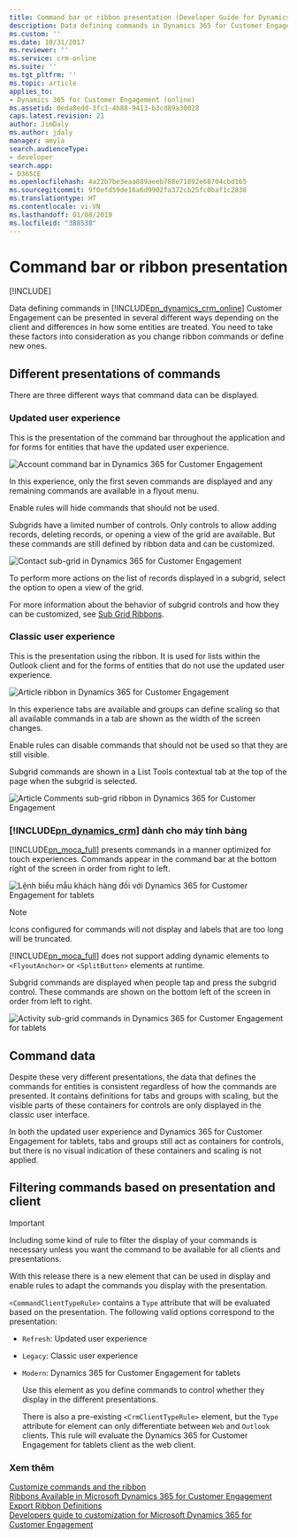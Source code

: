```yaml
---
title: Command bar or ribbon presentation (Developer Guide for Dynamics 365 for Customer Engagement) | MicrosoftDocs
description: Data defining commands in Dynamics 365 for Customer Engagement (online) Customer Engagement can be presented in several different ways depending on the client and differences in how some entities are treated. You need to take these factors into consideration as you change ribbon commands or define new ones.
ms.custom: ''
ms.date: 10/31/2017
ms.reviewer: ''
ms.service: crm-online
ms.suite: ''
ms.tgt_pltfrm: ''
ms.topic: article
applies_to:
- Dynamics 365 for Customer Engagement (online)
ms.assetid: 0eda8edd-3fc1-4b88-9413-b3cd89a30028
caps.latest.revision: 21
author: JimDaly
ms.author: jdaly
manager: amyla
search.audienceType:
- developer
search.app:
- D365CE
ms.openlocfilehash: 4a22b7be3eaa889aeeb788e71892e68704cbd165
ms.sourcegitcommit: 9f0efd59de16a6d9902fa372cb25fc0baf1c2838
ms.translationtype: HT
ms.contentlocale: vi-VN
ms.lasthandoff: 01/08/2019
ms.locfileid: "388538"
---
```

# <a name="command-bar-or-ribbon-presentation"></a>Command bar or ribbon presentation

[!INCLUDE[](../../includes/cc_applies_to_update_9_0_0.md)]

Data defining commands in [!INCLUDE[pn_dynamics_crm_online](../../includes/pn-dynamics-crm-online.md)] Customer Engagement can be presented in several different ways depending on the client and differences in how some entities are treated. You need to take these factors into consideration as you change ribbon commands or define new ones.  
  
<a name="BKMK_DifferentPresentations"></a>   
## <a name="different-presentations-of-commands"></a>Different presentations of commands  
 There are three different ways that command data can be displayed.  
  
### <a name="updated-user-experience"></a>Updated user experience  
 This is the presentation of the command bar throughout the application and for forms for entities that have the updated user experience.  
  
 ![Account command bar in Dynamics 365 for Customer Engagement](../media/customization-account-grid-command-bar.PNG "Account command bar in Dynamics 365 for Customer Engagement")  
  
 In this experience, only the first seven commands are displayed and any remaining commands are available in a flyout menu.  
  
 Enable rules will hide commands that should not be used.  
  
 Subgrids have a limited number of controls. Only controls to allow adding records, deleting records, or opening a view of the grid are available. But these commands are still defined by ribbon data and can be customized.  
  
 ![Contact sub-grid in Dynamics 365 for Customer Engagement](../media/customization-contract-subgrid.PNG "Contact sub-grid in Dynamics 365 for Customer Engagement")  
  
 To perform more actions on the list of records displayed in a subgrid, select the option to open a view of the grid.  
  
 For more information about the behavior of subgrid controls and how they can be customized, see [Sub Grid Ribbons](ribbons-available-microsoft-dynamics-365.md#BKMK_SubGridRibbons).  
  
### <a name="classic-user-experience"></a>Classic user experience  
 This is the presentation using the ribbon. It is used for lists within the Outlook client and for the forms of entities that do not use the updated user experience.  
  
 ![Article ribbon in Dynamics 365 for Customer Engagement](../media/customization-article-ribbon.PNG "Article ribbon in Dynamics 365 for Customer Engagement")  
  
 In this experience tabs are available and groups can define scaling so that all available commands in a tab are shown as the width of the screen changes.  
  
 Enable rules can disable commands that should not be used so that they are still visible.  
  
 Subgrid commands are shown in a List Tools contextual tab at the top of the page when the subgrid is selected.  
  
 ![Article Comments sub-grid ribbon in Dynamics 365 for Customer Engagement](../media/customization-article-comments-subgrid-ribbon.PNG "Article Comments sub-grid ribbon in Dynamics 365 for Customer Engagement")  
  
<a name="BKMK_CRMForTablets"></a>   
### <a name="includepndynamicscrmincludespn-dynamics-crmmd-for-tablets"></a>[!INCLUDE[pn_dynamics_crm](../../includes/pn-dynamics-crm.md)] dành cho máy tính bảng  
 [!INCLUDE[pn_moca_full](../../includes/pn-moca-full.md)] presents commands in a manner optimized for touch experiences. Commands appear in the command bar at the bottom right of the screen in order from right to left.  
  
 ![Lệnh biểu mẫu khách hàng đối với Dynamics 365 for Customer Engagement for tablets](../media/customization-nobile-app-account-form-command.PNG "Lệnh biểu mẫu khách hàng đối với Dynamics 365 for Customer Engagement for tablets")  
  
> [!NOTE]
>  Icons configured for commands will not display and labels that are too long will be truncated.  
> 
> [!INCLUDE[pn_moca_full](../../includes/pn-moca-full.md)] does not support adding dynamic elements to `<FlyoutAnchor>` or `<SplitButton>` elements at runtime.  
  
 Subgrid commands are displayed when people tap and press the subgrid control. These commands are shown on the bottom left of the screen in order from left to right.  
  
 ![Activity sub-grid commands in Dynamics 365 for Customer Engagement for tablets](../media/customization-mobile-app-activity-subgrid.PNG "Activity sub-grid commands in Dynamics 365 for Customer Engagement for tablets")  
  
<a name="BKMK_CommandData"></a>   
## <a name="command-data"></a>Command data  
 Despite these very different presentations, the data that defines the commands for entities is consistent regardless of how the commands are presented. It contains definitions for tabs and groups with scaling, but the visible parts of these containers for controls are only displayed in the classic user interface.  
  
 In both the updated user experience and Dynamics 365 for Customer Engagement for tablets, tabs and groups still act as containers for controls, but there is no visual indication of these containers and scaling is not applied.  
  
<a name="BKMK_FilteringCommands"></a>   
## <a name="filtering-commands-based-on-presentation-and-client"></a>Filtering commands based on presentation and client  
  
> [!IMPORTANT]
>  Including some kind of rule to filter the display of your commands is necessary unless you want the command to be available for all clients and presentations.  
  
 With this release there is a new element that can be used in display and enable rules to adapt the commands you display with the presentation.  
  
 `<CommandClientTypeRule>` contains a `Type` attribute that will be evaluated based on the presentation. The following valid options correspond to the presentation:  
  
- `Refresh`: Updated user experience  
  
- `Legacy`: Classic user experience  
  
- `Modern`: Dynamics 365 for Customer Engagement for tablets  
  
  Use this element as you define commands to control whether they display in the different presentations.  
  
  There is also a pre-existing `<CrmClientTypeRule>` element, but the `Type` attribute for element can only differentiate between `Web` and `Outlook` clients. This rule will evaluate the Dynamics 365 for Customer Engagement for tablets client as the web client.  
  
### <a name="see-also"></a>Xem thêm  
 [Customize commands and the ribbon](customize-commands-ribbon.md)   
 [Ribbons Available in Microsoft Dynamics 365 for Customer Engagement](ribbons-available-microsoft-dynamics-365.md)   
 [Export Ribbon Definitions](export-ribbon-definitions.md)   
 [Developers guide to customization for Microsoft Dynamics 365 for Customer Engagement](customize-applications.md)
